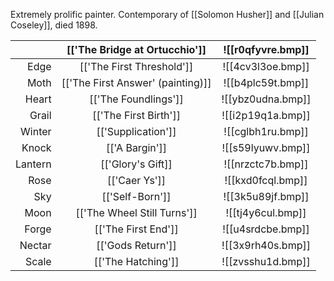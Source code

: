 Extremely prolific painter. Contemporary of [[Solomon Husher]] and [[Julian Coseley]], died 1898.

| |[['The Bridge at Ortucchio']]|![[r0qfyvre.bmp]]|
|--:|:--:|:--:|
|Edge|[['The First Threshold']]|![[4cv3l3oe.bmp]]|
|Moth| [['The First Answer' (painting)]] |![[b4plc59t.bmp]]|
|Heart| [['The Foundlings']] |![[ybz0udna.bmp]]|
|Grail| [['The First Birth']]|![[i2p19q1a.bmp]]|
|Winter| [['Supplication']]|![[cglbh1ru.bmp]]|
|Knock| [['A Bargin']]|![[s59lyuwv.bmp]]|
|Lantern| [['Glory's Gift]]|![[nrzctc7b.bmp]]|
|Rose|[['Caer Ys']]|![[kxd0fcql.bmp]]|
|Sky|[['Self-Born']]|![[3k5u89jf.bmp]]|
|Moon| [['The Wheel Still Turns']]|![[tj4y6cul.bmp]]|
|Forge| [['The First End']]|![[u4srdcbe.bmp]]|
|Nectar| [['Gods Return']]|![[3x9rh40s.bmp]]|
|Scale| [['The Hatching']]|![[zvsshu1d.bmp]]|

